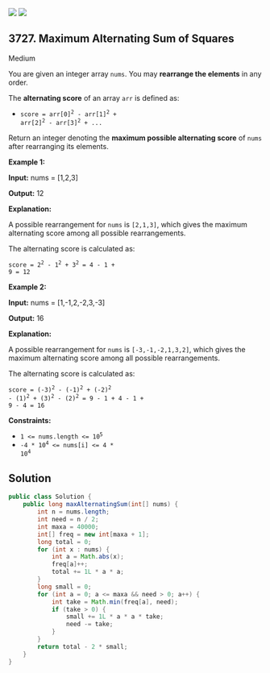 [![](https://img.shields.io/github/stars/javadev/LeetCode-in-Java?label=Stars&style=flat-square)](https://github.com/javadev/LeetCode-in-Java)
[![](https://img.shields.io/github/forks/javadev/LeetCode-in-Java?label=Fork%20me%20on%20GitHub%20&style=flat-square)](https://github.com/javadev/LeetCode-in-Java/fork)

## 3727\. Maximum Alternating Sum of Squares

Medium

You are given an integer array `nums`. You may **rearrange the elements** in any order.

The **alternating score** of an array `arr` is defined as:

*   <code>score = arr[0]<sup>2</sup> - arr[1]<sup>2</sup> + arr[2]<sup>2</sup> - arr[3]<sup>2</sup> + ...</code>

Return an integer denoting the **maximum possible alternating score** of `nums` after rearranging its elements.

**Example 1:**

**Input:** nums = [1,2,3]

**Output:** 12

**Explanation:**

A possible rearrangement for `nums` is `[2,1,3]`, which gives the maximum alternating score among all possible rearrangements.

The alternating score is calculated as:

<code>score = 2<sup>2</sup> - 1<sup>2</sup> + 3<sup>2</sup> = 4 - 1 + 9 = 12</code>

**Example 2:**

**Input:** nums = [1,-1,2,-2,3,-3]

**Output:** 16

**Explanation:**

A possible rearrangement for `nums` is `[-3,-1,-2,1,3,2]`, which gives the maximum alternating score among all possible rearrangements.

The alternating score is calculated as:

<code>score = (-3)<sup>2</sup> - (-1)<sup>2</sup> + (-2)<sup>2</sup> - (1)<sup>2</sup> + (3)<sup>2</sup> - (2)<sup>2</sup> = 9 - 1 + 4 - 1 + 9 - 4 = 16</code>

**Constraints:**

*   <code>1 <= nums.length <= 10<sup>5</sup></code>
*   <code>-4 * 10<sup>4</sup> <= nums[i] <= 4 * 10<sup>4</sup></code>

## Solution

```java
public class Solution {
    public long maxAlternatingSum(int[] nums) {
        int n = nums.length;
        int need = n / 2;
        int maxa = 40000;
        int[] freq = new int[maxa + 1];
        long total = 0;
        for (int x : nums) {
            int a = Math.abs(x);
            freq[a]++;
            total += 1L * a * a;
        }
        long small = 0;
        for (int a = 0; a <= maxa && need > 0; a++) {
            int take = Math.min(freq[a], need);
            if (take > 0) {
                small += 1L * a * a * take;
                need -= take;
            }
        }
        return total - 2 * small;
    }
}
```